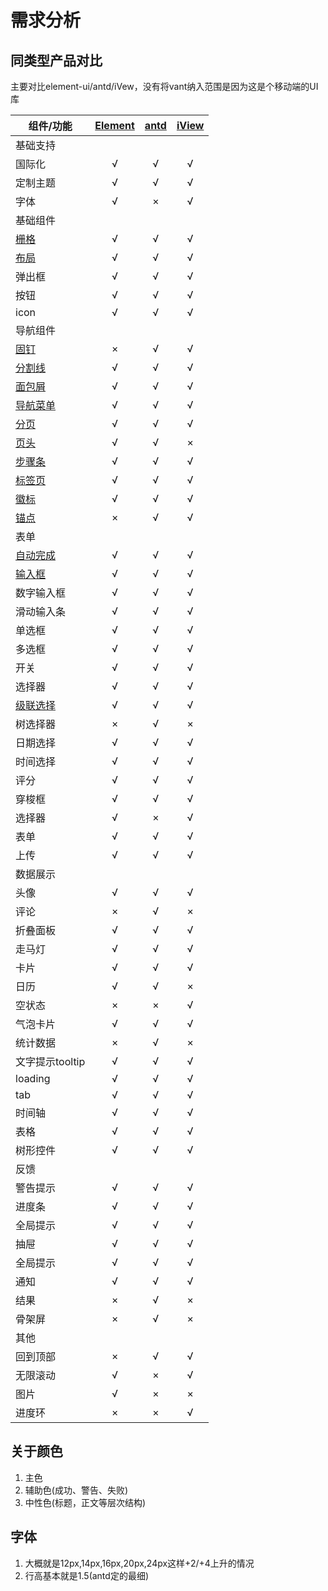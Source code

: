 # 需求分析

## 同类型产品对比

主要对比element-ui/antd/iVew，没有将vant纳入范围是因为这是个移动端的UI库

组件/功能 | [Element](https://element.eleme.cn/#/zh-CN/component/layout) | [antd](https://ant.design/components/layout-cn/) | [iView](http://v1.iviewui.com/components/grid)
-|:-:|:-:|:-:
基础支持 |  |  |
国际化 | √ | √ | √
定制主题 | √ | √ | √
字体 | √ | × | √
基础组件 |||
[栅格](https://ant.design/components/grid-cn/) | √ | √ | √
[布局](https://ant.design/components/layout-cn/) | √ | √ | √
弹出框 | √ | √ | √
按钮 | √ | √ | √
icon | √ | √ | √
导航组件 |||
[固钉](https://ant.design/components/affix-cn/) | × | √ | √
[分割线](https://ant.design/components/divider-cn/) | √ | √ | √
[面包屑](https://ant.design/components/breadcrumb-cn/) | √ | √ | √
[导航菜单](https://ant.design/components/menu-cn/) | √ | √ | √
[分页](https://ant.design/components/pagination-cn/) | √| √ | √
[页头](https://ant.design/components/page-header-cn/) | √ | √ | ×
[步骤条](https://ant.design/components/steps-cn/) | √ | √ | √
[标签页](https://www.iviewui.com/components/tabs) | √ | √ | √
[徽标](https://www.iviewui.com/components/badge) | √ | √ | √
[锚点](https://www.iviewui.com/components/anchor#Anchor_props) | × | √ | √
表单|||
[自动完成](https://ant.design/components/auto-complete-cn/) | √ | √ | √
[输入框](https://ant.design/components/input-cn/) | √ | √ | √
数字输入框 | √ | √ | √
滑动输入条 | √ | √ | √
单选框 | √ | √ | √
多选框 | √ | √ | √
开关 | √ | √ | √
选择器 | √ | √ | √
[级联选择](https://ant.design/components/cascader-cn/) | √ | √ | √
树选择器| × | √ | ×
日期选择| √ | √ | √
时间选择| √ | √ | √
评分 | √ | √ | √
穿梭框 | √ | √ | √
选择器 | √ | × | √
表单 | √ | √ | √
上传 | √ | √ | √
数据展示|||
头像| √ | √ | √
评论| × | √ | ×
折叠面板| √ | √ | √
走马灯| √ | √ | √
卡片| √ | √ | √
日历| √ | √ | ×
空状态| × | × | √
气泡卡片| √ | √ | √
统计数据| × | √ | ×
文字提示tooltip| √ | √ | √
loading| √ | √ | √
tab| √ | √ | √
时间轴| √ | √ | √
表格| √ | √ | √
树形控件| √ | √ | √
反馈|||
警告提示| √ | √ | √
进度条| √ | √ | √
全局提示| √ | √ | √
抽屉| √ | √ | √
全局提示| √ | √ | √
通知| √ | √ | √
结果| × | √ | ×
骨架屏| × | √ | ×
其他|||
回到顶部| × | √ | √
无限滚动| √ | × | √
图片| √ | × | ×
进度环| × | × | √

## 关于颜色

1. 主色
2. 辅助色(成功、警告、失败)
3. 中性色(标题，正文等层次结构)

## 字体

1. 大概就是12px,14px,16px,20px,24px这样+2/+4上升的情况
2. 行高基本就是1.5(antd定的最细)
